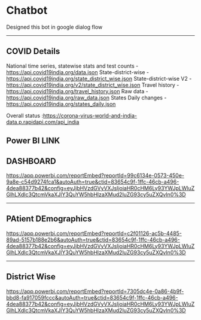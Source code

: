 # Chatbot

Designed this bot in google dialog flow

-------------
COVID Details
-------------
National time series, statewise stats and test counts - https://api.covid19india.org/data.json
State-district-wise - https://api.covid19india.org/state_district_wise.json
State-district-wise V2 - https://api.covid19india.org/v2/state_district_wise.json
Travel history - https://api.covid19india.org/travel_history.json
Raw data - https://api.covid19india.org/raw_data.json
States Daily changes - https://api.covid19india.org/states_daily.json

Overall status :https://corona-virus-world-and-india-data.p.rapidapi.com/api_india


Power BI LINK
--------------

DASHBOARD
------------
https://app.powerbi.com/reportEmbed?reportId=99c6134e-0573-450e-9a8e-c54d9274fca1&autoAuth=true&ctid=83654c9f-1ffc-46cb-a496-4dea88377b42&config=eyJjbHVzdGVyVXJsIjoiaHR0cHM6Ly93YWJpLWluZGlhLXdlc3QtcmVkaXJlY3QuYW5hbHlzaXMud2luZG93cy5uZXQvIn0%3D

----------------
PAtient DEmographics
--------------------
https://app.powerbi.com/reportEmbed?reportId=c2f01126-ac5b-4485-89ad-5157b188e2b6&autoAuth=true&ctid=83654c9f-1ffc-46cb-a496-4dea88377b42&config=eyJjbHVzdGVyVXJsIjoiaHR0cHM6Ly93YWJpLWluZGlhLXdlc3QtcmVkaXJlY3QuYW5hbHlzaXMud2luZG93cy5uZXQvIn0%3D

-------------
District Wise
----------------
https://app.powerbi.com/reportEmbed?reportId=7305dc4e-0a86-4b9f-bbd8-fa917059fccc&autoAuth=true&ctid=83654c9f-1ffc-46cb-a496-4dea88377b42&config=eyJjbHVzdGVyVXJsIjoiaHR0cHM6Ly93YWJpLWluZGlhLXdlc3QtcmVkaXJlY3QuYW5hbHlzaXMud2luZG93cy5uZXQvIn0%3D
